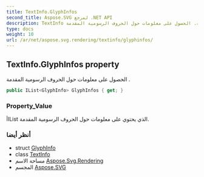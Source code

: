 ```yaml
---
title: TextInfo.GlyphInfos
second_title: Aspose.SVG لمرجع .NET API
description: TextInfo ملكية. الحصول على معلومات حول الحروف الرسومية المقدمة .
type: docs
weight: 10
url: /ar/net/aspose.svg.rendering/textinfo/glyphinfos/
---
```

## TextInfo.GlyphInfos property

الحصول على معلومات حول الحروف الرسومية المقدمة .

```csharp
public IList<GlyphInfo> GlyphInfos { get; }
```

### Property_Value

أIList الذي يحتوي على معلومات حول الحروف الرسومية المقدمة.

### أنظر أيضا

* struct [GlyphInfo](../../glyphinfo/)
* class [TextInfo](../)
* مساحة الاسم [Aspose.Svg.Rendering](../../textinfo/)
* المجسم [Aspose.SVG](../../../)


